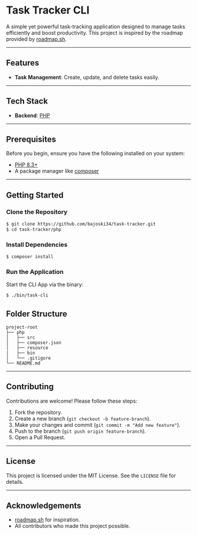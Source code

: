 # Task Tracker CLI

A simple yet powerful task-tracking application designed to manage tasks efficiently and boost productivity. This project is inspired by the roadmap provided by [roadmap.sh](https://roadmap.sh/projects/task-tracker).

---

## Features

- **Task Management**: Create, update, and delete tasks easily.

---

## Tech Stack
- **Backend**: [PHP](https://www.php.net/) 

---

## Prerequisites

Before you begin, ensure you have the following installed on your system:

- [PHP 8.3+](https://www.php.net/downloads.php)
- A package manager like [composer](https://getcomposer.org/)

---

## Getting Started

### Clone the Repository

```bash
$ git clone https://github.com/bajoski34/task-tracker.git
$ cd task-tracker/php
```

### Install Dependencies

```bash
$ composer install
```

### Run the Application

Start the CLI App via the binary:

```bash
$ ./bin/task-cli
```

## Folder Structure

```
project-root
├── php
│   ├── src
│   ├── composer.json
│   ├── resource
|   ├── bin
│   └── .gitigore
└── README.md
```

---

## Contributing

Contributions are welcome! Please follow these steps:

1. Fork the repository.
2. Create a new branch (`git checkout -b feature-branch`).
3. Make your changes and commit (`git commit -m "Add new feature"`).
4. Push to the branch (`git push origin feature-branch`).
5. Open a Pull Request.

---

## License

This project is licensed under the MIT License. See the `LICENSE` file for details.

---

## Acknowledgements

- [roadmap.sh](https://roadmap.sh) for inspiration.
- All contributors who made this project possible.

